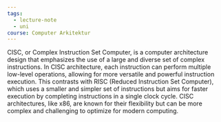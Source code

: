 ```yaml
---
tags:
  - lecture-note
  - uni
course: Computer Arkitektur
---
```

CISC, or Complex Instruction Set Computer, is a computer architecture design that emphasizes the use of a large and diverse set of complex instructions. In CISC architecture, each instruction can perform multiple low-level operations, allowing for more versatile and powerful instruction execution. This contrasts with RISC (Reduced Instruction Set Computer), which uses a smaller and simpler set of instructions but aims for faster execution by completing instructions in a single clock cycle. CISC architectures, like x86, are known for their flexibility but can be more complex and challenging to optimize for modern computing.